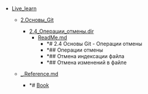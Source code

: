 - <a href = "E:\Node_projects\Node_Way\NBase\_Md\_Index\_Git\content\Docs\git-scm.com\Live_learn\cat.Live_learn\dir.Live_learn.md">Live_learn</a>
    - <a href = "E:\Node_projects\Node_Way\NBase\_Md\_Index\_Git\content\Docs\git-scm.com\Live_learn\2.Основы_Git\cat.2.Основы_Git\dir.2.Основы_Git.md">2.Основы_Git</a>
        - <a href = "E:\Node_projects\Node_Way\NBase\_Md\_Index\_Git\content\Docs\git-scm.com\Live_learn\2.Основы_Git\2.4_Операции_отмены.dir\cat.2.4_Операции_отмены.dir\dir.2.4_Операции_отмены.dir.md">2.4_Операции_отмены.dir</a>
            - <a href = "E:\Node_projects\Node_Way\NBase\_Md\_Index\_Git\content\Docs\git-scm.com\Live_learn\2.Основы_Git\2.4_Операции_отмены.dir\ReadMe.md">ReadMe.md</a>
                - *# 2.4 Основы Git - Операции отмены
                - *## Операции отмены
                - *## Отмена индексации файла
                - *## Отмена изменений в файле
        
    
    - <a href = "E:\Node_projects\Node_Way\NBase\_Md\_Index\_Git\content\Docs\git-scm.com\Live_learn\_.Reference.md">_.Reference.md</a>
        - *# [Book](https://git-scm.com/book/ru/v2)
